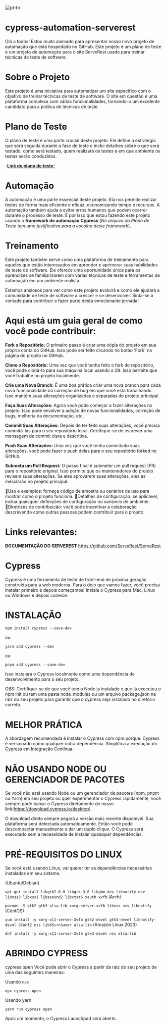 ![pt-br](https://img.shields.io/badge/lang-pt--br-green.svg)
# **cypress-automation-serverest**

Olá a todos! Estou muito animado para apresentar nosso novo projeto de automação que está hospedado no GitHub. Este projeto é um plano de teste e um projeto de automação para o site ServeRest usado para treinar técnicas de teste de software.

# **Sobre o Projeto**
 Este projeto é uma iniciativa para automatizar um site específico com o objetivo de treinar técnicas de teste de software. O site em questão é uma plataforma complexa com várias funcionalidades, tornando-o um excelente candidato para a prática de técnicas de teste.

# **Plano de Teste**
O plano de teste é uma parte crucial deste projeto. Ele define a estratégia que será seguida durante a fase de teste e inclui detalhes sobre o que será testado, como será testado, quem realizará os testes e em que ambiente os testes serão conduzidos.

-[**Link do plano de teste:**](https://docs.google.com/document/d/1Ft_UKhrokauGOt_TXqT8xtt5NQXgYrQopkjrFm4rwE4/edit?usp=sharing)

# **Automação**
A automação é uma parte essencial deste projeto. Ela nos permite realizar testes de forma mais eficiente e eficaz, economizando tempo e recursos. A automação também ajuda a evitar erros humanos que podem ocorrer durante o processo de teste. É por isso que estou fazendo este projeto usando o **framework de automação Cypress** (*No arquivo do Plano de Teste tem uma justificativa para a escolha deste framework*).

# **Treinamento**
Este projeto também serve como uma plataforma de treinamento para aqueles que estão interessados em aprender e aprimorar suas habilidades de teste de software. Ele oferece uma oportunidade única para os aprendizes se familiarizarem com várias técnicas de teste e ferramentas de automação em um ambiente realista.

Estamos ansiosos para ver como este projeto evoluirá e como ele ajudará a comunidade de teste de software a crescer e se desenvolver. Sinta-se à vontade para contribuir e fazer parte desta emocionante jornada!

# **Aqui está um guia geral de como você pode contribuir:**

**Fork o Repositório:** O primeiro passo é criar uma cópia do projeto em sua própria conta do GitHub. Isso pode ser feito clicando no botão 'Fork' na página do projeto no GitHub.

**Clone o Repositório:** Uma vez que você tenha feito o fork do repositório, você pode cloná-lo para sua máquina local usando o Git. Isso permite que você trabalhe no projeto localmente.

**Crie uma Nova Branch:** É uma boa prática criar uma nova branch para cada nova funcionalidade ou correção de bug em que você está trabalhando. Isso mantém suas alterações organizadas e separadas do projeto principal.

**Faça Suas Alterações:** Agora você pode começar a fazer alterações no projeto. Isso pode envolver a adição de novas funcionalidades, correção de bugs, melhoria da documentação, etc.

**Commit Suas Alterações:** Depois de ter feito suas alterações, você precisa commitá-las para o seu repositório local. Certifique-se de escrever uma mensagem de commit clara e descritiva.

**Push Suas Alterações:** Uma vez que você tenha commitado suas alterações, você pode fazer o push delas para o seu repositório forked no GitHub.

**Submeta um Pull Request:** O passo final é submeter um pull request (PR) para o repositório original. Isso permite que os mantenedores do projeto revisem suas alterações. Se eles aprovarem suas alterações, eles as mesclarão no projeto principal.

💢Uso e exemplos: forneça código de amostra ou cenários de uso para mostrar como o projeto funciona. 💢Detalhes de configuração: se aplicável, inclua quaisquer definições de configuração ou variáveis ​​de ambiente. 💢Diretrizes de contribuição: você pode incentivar a colaboração descrevendo como outras pessoas podem contribuir para o projeto.

# **Links relevantes:**
**DOCUMENTAÇÃO DO SERVEREST**
 https://github.com/ServeRest/ServeRest

# **Cypress** 
Cypress é uma ferramenta de teste de front-end de próxima geração construída para a web moderna. Para o dojo que vamos fazer, você precisa instalar primeiro e depois começamos! Instale o Cypress para Mac, Linux ou Windows e depois comece.

# **INSTALAÇÃO**

`npm install cypress --save-dev`

ou

`yarn add cypress --dev`

ou

`pnpm add cypress --save-dev`

Isso instalará o Cypress localmente como uma dependência de desenvolvimento para o seu projeto.

OBS: Certifique-se de que você tem o Node.js instalado e que já executou o npm init ou tem uma pasta node_modules ou um arquivo package.json na raiz do seu projeto para garantir que o cypress seja instalado no diretório correto.

# **MELHOR PRÁTICA**

A abordagem recomendada é instalar o Cypress com npm porque: Cypress é versionado como qualquer outra dependência. Simplifica a execução do Cypress em Integração Contínua.

# **NÃO USANDO NODE OU GERENCIADOR DE PACOTES**

Se você não está usando Node ou um gerenciador de pacotes (npm, pnpm ou Yarn) em seu projeto ou quer experimentar o Cypress rapidamente, você sempre pode baixar o Cypress diretamente do nosso link(https://download.cypress.io/desktop).

O download direto sempre pegará a versão mais recente disponível. Sua plataforma será detectada automaticamente. Então você pode descompactar manualmente e dar um duplo clique. O Cypress será executado sem a necessidade de instalar quaisquer dependências.

# **PRÉ-REQUISITOS DO LINUX**
Se você está usando Linux, vai querer ter as dependências necessárias instaladas em seu sistema.

(Ubuntu/Debian)

`apt-get install libgtk2.0-0 libgtk-3-0 libgbm-dev libnotify-dev libnss3 libxss1 libasound2 libxtst6 xauth xvfb`
(Arch)

`pacman -S gtk2 gtk3 alsa-lib xorg-server-xvfb libxss nss libnotify`
(CentOS)

`yum install -y xorg-x11-server-Xvfb gtk2-devel gtk3-devel libnotify-devel GConf2 nss libXScrnSaver alsa-lib`
(Amazon Linux 2023)

`dnf install -y xorg-x11-server-Xvfb gtk3-devel nss alsa-lib`

# **ABRINDO CYPRESS**

cypress open Você pode abrir o Cypress a partir da raiz do seu projeto de uma das seguintes maneiras:

Usando `npx`

`npx cypress open`

Usando yarn

`yarn run cypress open`


Após um momento, o Cypress Launchpad será aberto.

